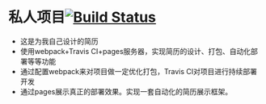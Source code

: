 # 私人项目[![Build Status](https://travis-ci.com/cj620/MyResume.svg?branch=master)](https://travis-ci.org/cj620/MyResume)
- 这是为我自己设计的简历
- 使用webpack+Travis CI+pages服务器，实现简历的设计、打包、自动化部署等等功能
- 通过配置webpack来对项目做一定优化打包，Travis CI对项目进行持续部署开发
- 通过pages展示真正的部署效果。实现一套自动化的简历展示框架。